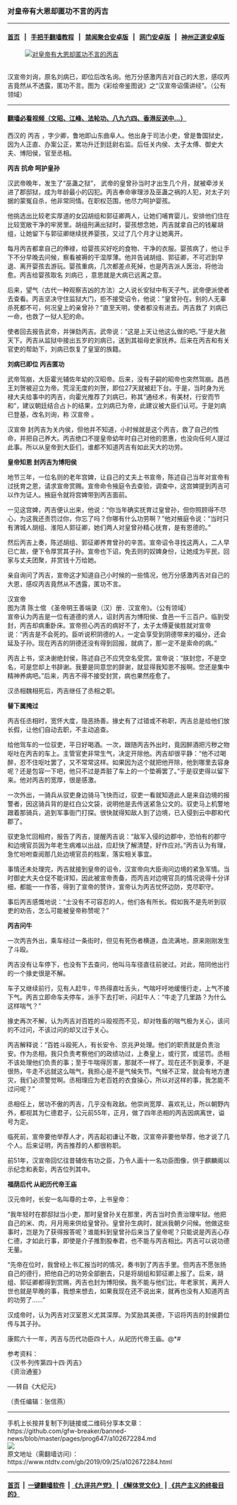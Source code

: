 ### 对皇帝有大恩却匿功不言的丙吉
------------------------

#### [首页](https://github.com/gfw-breaker/banned-news/blob/master/README.md) &nbsp;&nbsp;|&nbsp;&nbsp; [手把手翻墙教程](https://github.com/gfw-breaker/guides/wiki) &nbsp;&nbsp;|&nbsp;&nbsp; [禁闻聚合安卓版](https://github.com/gfw-breaker/bn-android) &nbsp;&nbsp;|&nbsp;&nbsp; [网门安卓版](https://github.com/oGate2/oGate) &nbsp;&nbsp;|&nbsp;&nbsp; [神州正道安卓版](https://github.com/SzzdOgate/update) 



<div><div class="featured_image">
 <a href="https://i.ntdtv.com/assets/uploads/2019/09/2019-09-25_102541.jpg" target="_blank">
  <figure>
   <img alt="对皇帝有大恩却匿功不言的丙吉" src="https://i.ntdtv.com/assets/uploads/2019/09/2019-09-25_102541-800x450.jpg"/>
  </figure><br/>
 </a>
 <span class="caption">
  汉宣帝刘询，原名刘病已，即位后改名询。他万分感激丙吉对自己的大恩，感叹丙吉竟然从不透露，匿功不言。图为《彩绘帝鉴图说》之“汉宣帝诏儒讲经”。（公有领域）
 </span>
</div>
</div><hr/>

#### [翻墙必看视频（文昭、江峰、法轮功、八九六四、香港反送中...）](https://github.com/gfw-breaker/banned-news/blob/master/pages/links.md)

<div><div class="post_content" itemprop="articleBody">
 <p>
  西汉的
  <ok href="https://www.ntdtv.com/gb/丙吉.htm">
   丙吉
  </ok>
  ，字少卿，鲁地即山东曲阜人。他出身于司法小吏，曾是鲁国狱史，因为人正直、办案公正，累功升迁到廷尉右监。后任关内侯、太子太傅、御史大夫、博阳侯，官至丞相。
 </p>
 <p>
  <strong>
   <ok href="https://www.ntdtv.com/gb/丙吉.htm">
    丙吉
   </ok>
   抗命 呵护皇孙
  </strong>
 </p>
 <p>
  汉武帝晚年，发生了“巫蛊之狱”， 武帝的皇曾孙当时才出生几个月，就被牵涉关进了郡邸狱，成为年龄最小的囚犯。丙吉奉命审理涉及巫蛊之祸的人犯，对太子刘据的蒙冤自杀，他非常同情。在职权范围，他尽力呵护婴孩。
 </p>
 <p>
  他挑选出比较老实厚道的女囚胡组和郭征卿两人，让她们哺育婴儿，安排他们住在比较宽敞干净的牢房里。胡组刑满出狱时，婴孩想念她，丙吉就拿自己的钱雇胡组，让她留下与郭征卿继续抚养婴孩，又过了几个月才让她离开。
 </p>
 <p>
  每月丙吉都拿自己的俸禄，给婴孩买好吃的食物、干净的衣服。婴孩病了，他让手下不分早晚去问候，察看被褥的干湿厚薄。他并告诫胡组、郭征卿，不可迟到早退、离开婴孩去游玩。婴孩重病，几次都差点死掉，也是丙吉派人医治，将他治愈。丙吉给婴孩取名
  <ok href="https://www.ntdtv.com/gb/刘病已.htm">
   刘病已
  </ok>
  ，意思就是大病已远离之意。
 </p>
 <p>
  后来，望气（古代一种观察吉凶的方法）之人说长安狱中有天子气，武帝便派使者去查看。丙吉坚决守住监狱大门，拒不接受诏令，他说：“皇曾孙在。别的人无辜杀死都不可，何况皇上的亲曾孙？”直至天明，使者都没有进去。丙吉救了
  <ok href="https://www.ntdtv.com/gb/刘病已.htm">
   刘病已
  </ok>
  一命，也救了一狱人犯的命。
 </p>
 <p>
  使者回去报告武帝，并弹劾丙吉。武帝说：“这是上天让他这么做的吧。”于是大赦天下。丙吉从监狱中接出五岁的刘病已，送到其祖母史家抚养。后来在丙吉和有关官吏的帮助下，刘病已恢复了皇室的族籍。
 </p>
 <p>
  <strong>
   刘病已即位 丙吉匿功
  </strong>
 </p>
 <p>
  武帝驾崩，大臣霍光辅佐年幼的汉昭帝。后来，没有子嗣的昭帝也突然驾崩。昌邑王刘贺被迎立为帝。荒淫无度的刘贺，即位27天就被赶下台。于是，当时身为光禄大夫给事中的丙吉，向霍光推荐了刘病已，称其“通经术，有美材，行安而节和”，建议朝廷结合占卜的结果，立刘病已为帝，此建议被大臣们认可。于是刘病已登基，改名刘询，称
  <ok href="https://www.ntdtv.com/gb/汉宣帝.htm">
   汉宣帝
  </ok>
  。
 </p>
 <p>
  <ok href="https://www.ntdtv.com/gb/汉宣帝.htm">
   汉宣帝
  </ok>
  封丙吉为关内侯，但他并不知道，小时候就是这个丙吉，救了自己的性命，并把自己养大。丙吉绝口不提皇帝幼年时自己对他的恩惠，也没向任何人提过此事。所以从皇帝到大臣们，谁都不知道丙吉有如此天大的功劳。
 </p>
 <p>
  <strong>
   皇帝知恩 封丙吉为博阳侯
  </strong>
 </p>
 <p>
  地节三年，一位名则的老年宫婢，让自己的丈夫上书宣帝，陈述自己当年对宣帝有过抚育之恩，请求宣帝赏赐。宣帝命令掖庭令去查验，调查中，这宫婢提到丙吉可以作为证人。掖庭令就将宫婢带到丙吉面前。
 </p>
 <p>
  一见这宫婢，丙吉便认出来，他说：“你当年确实抚育过皇曾孙，但你照顾得不尽心，为这我还责罚过你，你忘了吗？你哪有什么功劳啊？”他对掖庭令说：“当时只有渭城人胡组、淮阳人郭征卿，她们两人对皇曾孙精心抚育，是有恩德的。”
 </p>
 <p>
  然后丙吉上奏，陈述胡组、郭征卿养育曾孙的辛苦。宣帝诏令寻找这两人，二人早已亡故，便下令厚赏其子孙。宣帝也下诏，免去则的奴婢身份，让她成为平民，回家与丈夫团聚，并赏钱十万给她。
 </p>
 <p>
  亲自询问了丙吉，宣帝这才知道自己小时候的一些情况，他万分感激丙吉对自己的大恩，感叹丙吉竟然从不透露，匿功不言。
 </p>
 <p>
  汉宣帝
  <br/>
  图为清 陈士倌 《圣帝明王善端录（汉）册．汉宣帝》。（公有领域）
  <br/>
  宣帝认为丙吉是一位有道德的贤人，诏封丙吉为博阳侯、食邑一千三百户。临到受封，丙吉却病重卧床。宣帝担心丙吉的病好不了，太子太傅夏侯胜就对宣帝说：“丙吉是不会死的。臣听说积阴德的人，一定会享受到阴德带来的福分，还会延及子孙。现在丙吉的阴德还没有得到回报，就病了，那一定不是索命的病。”
 </p>
 <p>
  丙吉上书，坚决谢绝封侯，陈述自己不应凭空名受赏。宣帝说：“朕封您，不是空名，可是您却上书辞谢。我要是同意您的辞谢，就显得我知恩不报啊。您还是集中精神养病吧。”后来，丙吉不得不接受封赏，病也果然痊愈了。
 </p>
 <p>
  汉丞相魏相死后，丙吉继任了丞相之职。
 </p>
 <p>
  <strong>
   替下属掩过
  </strong>
 </p>
 <p>
  丙吉任丞相时，宽怀大度，隐恶扬善。掾史有了过错或不称职，丙吉总是给他们放长假，让他们自动去职，不主动追查。
 </p>
 <p>
  给他驾车的一位驭吏，平日好喝酒。一次，跟随丙吉外出时，竟因醉酒把污秽之物呕吐在丙吉的车上。主管官吏非常生气，决定开除他。丙吉却很平静：“他不过喝醉，忍不住呕吐罢了，又不常常这样。如果因为这个就把他开除，他到哪里去容身呢？还是包容一下吧，他只不过是弄脏了车上的一个垫褥罢了。”于是驭吏得以留下来。他对丙吉的宽厚，很是感激。
 </p>
 <p>
  一次外出，一骑兵从驭吏身边骑马飞快而过，驭吏一看就知道此人是来自边境的报警者，因这骑兵背的是红白公文袋，说明他是去传送紧急公文的。驭吏马上机警地跟着那骑兵，追到军事衙门打探。很快就得知敌人到了边境，已入侵到云中郡和代郡了。
 </p>
 <p>
  驭吏急忙回相府，报告了丙吉，提醒丙吉说：“敌军入侵的边郡中，恐怕有的郡守和边境官员因为年老生病难以出战，应赶快了解清楚，好作应对。”丙吉认为有理，急忙吩咐查阅那几处边境官员的档案，落实相关事宜。
 </p>
 <p>
  事情还未处理完，丙吉就接到皇帝的诏令，汉宣帝向大臣询问边境的紧急军情。当时御史大夫仓促不能详知，因此被宣帝责备，而丙吉对边境官员的情况说得十分详细，都能一一作答，得到了宣帝的赞许，宣帝认为丙吉忧怀边防，克尽职守。
 </p>
 <p>
  事后丙吉感慨地说：“士没有不可容忍的人，他们各有所长。假如我不是先听到驭吏的劝告，怎么可能被皇帝称赞呢？”
 </p>
 <p>
  <strong>
   丙吉问牛
  </strong>
 </p>
 <p>
  一次丙吉外出，乘车经过一条街时，但见有死伤者横道，血流满地，原来刚刚发生了斗殴。
 </p>
 <p>
  丙吉没有让车停下，也没有下去查问，他叫马车径直往前驶过。对此，陪同他出行的一个掾史很是不解。
 </p>
 <p>
  车子又继续前行，见有人赶牛，牛热得直吐舌头，气喘吁吁地缓慢行走，上气不接下气。丙吉立即命车夫停车，派手下去打听，问赶牛人：“牛走了几里路？为什么这样喘气？”
 </p>
 <p>
  掾史再次不解，认为丙吉对百姓的斗殴视而不见，却对牲畜的喘气极为关心，该问的不过问，不该过问的却又过于关心。
 </p>
 <p>
  丙吉解释说：“百姓斗殴死人，有长安令、京兆尹处理。他们的职责就是负责治安。作为丞相，我只负责考察他们的政绩功过，上奏皇上，或行赏，或惩罚。丞相不该处理他们负责的事；至于牛喘得厉害，那就不一样了。现在还不到夏季，不是很热，牛走不远就这么喘气，我担心是不是气候失节。气候不正常，就会有地方遭灾，我们必须警觉啊。丞相理应为老百姓的衣食操心，所以对这样的事，我怎能不过问呢？”
 </p>
 <p>
  丞相任上，居功不傲的丙吉，几乎没有政敌。他崇尚宽厚、喜欢礼让，所以朝野内外，都视其为仁德君子，公元前55年，正月，做了四年丞相的丙吉因病离世，谥号为定。
 </p>
 <p>
  临死前，宣帝要他举荐人才，丙吉起初谦让不敢，汉宣帝非要他举荐，他才说了几个人。后来证明，丙吉推荐的人都很称职。
 </p>
 <p>
  前51年，汉宣帝回忆往昔辅佐有功之臣，乃令人画十一名功臣图像，供于麒麟阁以示纪念和表彰，丙吉位列其中。
 </p>
 <p>
  <strong>
   福荫后代 从祀历代帝王庙
  </strong>
 </p>
 <p>
  汉元帝时，长安一名叫尊的士卒，上书皇帝：
 </p>
 <p>
  “我年轻时在郡邸狱当小吏，那时皇曾孙关在那里，丙吉当时负责治理牢狱。他把自己的米、肉，月月用来供给皇曾孙。皇曾孙生病时，就派我朝夕问候。他做这些事时，岂是为了获得报答呢？谁能料到皇曾孙后来当了皇帝呢？只能说是丙吉心存仁德，才如此行事，即使是介子推割股奉君，也不能与丙吉相比。丙吉可以说功德无量。
 </p>
 <p>
  “先帝在位时，我曾经上书汇报当时的情况，奏书到了丙吉手里。但丙吉不愿张扬自己的德行，把他自己的功劳全部删去，只是将胡组和郭征卿上报了。后来，胡组、郭征卿都得到赏赐，丙吉也封为博阳侯。我不能与他们比，年老家贫，离开人世也就是早晚的事，我想来想去，如果我现在还不说出来，就再也没有人知道丙吉的功劳了……”
 </p>
 <p>
  汉成帝时，认为丙吉对汉室恩义尤其深厚。为奖励其美德，下诏将丙吉的封侯爵位传与其子孙。
 </p>
 <p>
  康熙六十一年，丙吉与历代功臣四十人，从祀历代帝王庙。@*#
 </p>
 <p>
  参考资料：
  <br/>
  《汉书‧列传第四十四‧丙吉》
  <br/>
  《资治通鉴》
 </p>
 <p>
  ──转自《大纪元》
 </p>
 <p>
  （责任编辑：张信燕）
 </p>
 <div class="single_ad">
 </div>
</div>
</div>
<hr/>
手机上长按并复制下列链接或二维码分享本文章：<br/>
https://github.com/gfw-breaker/banned-news/blob/master/pages/prog647/a102672284.md <br/>
<a href='https://github.com/gfw-breaker/banned-news/blob/master/pages/prog647/a102672284.md'><img src='https://github.com/gfw-breaker/banned-news/blob/master/pages/prog647/a102672284.md.png'/></a> <br/>
原文地址（需翻墙访问）：https://www.ntdtv.com/gb/2019/09/25/a102672284.html


------------------------
#### [首页](https://github.com/gfw-breaker/banned-news/blob/master/README.md) &nbsp;|&nbsp; [一键翻墙软件](https://github.com/gfw-breaker/nogfw/blob/master/README.md) &nbsp;| [《九评共产党》](https://github.com/gfw-breaker/9ping.md/blob/master/README.md#九评之一评共产党是什么) | [《解体党文化》](https://github.com/gfw-breaker/jtdwh.md/blob/master/README.md) | [《共产主义的终极目的》](https://github.com/gfw-breaker/gczydzjmd.md/blob/master/README.md)


<img src='http://gfw-breaker.win/banned-news/pages/prog647/a102672284.md' width='0px' height='0px'/>